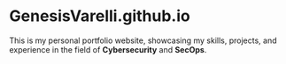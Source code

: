 # GenesisVarelli.github.io

This is my personal portfolio website, showcasing my skills, projects, and experience in the field of **Cybersecurity** and **SecOps**.
